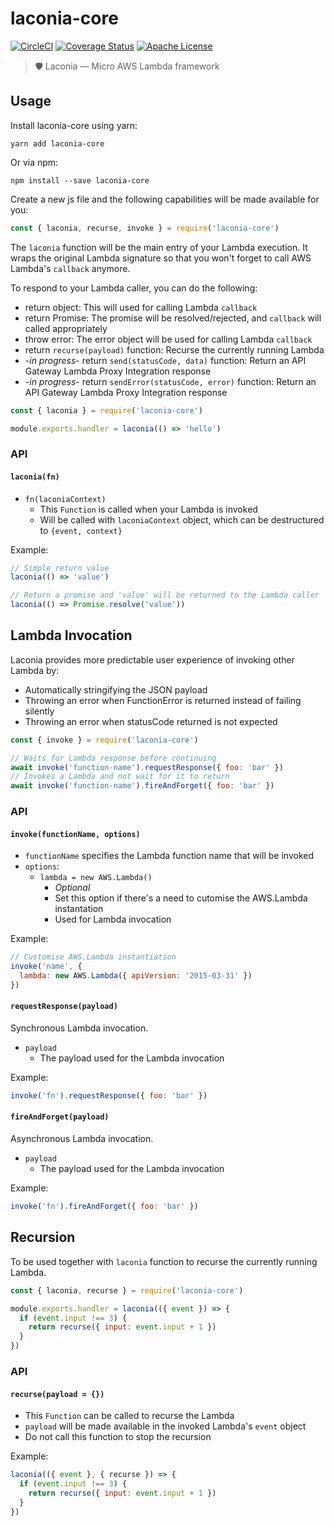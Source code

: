 # laconia-core

[![CircleCI](https://img.shields.io/circleci/project/github/ceilfors/laconia/master.svg)](https://circleci.com/gh/ceilfors/laconia)
[![Coverage Status](https://coveralls.io/repos/github/ceilfors/laconia/badge.svg?branch=master)](https://coveralls.io/github/ceilfors/laconia?branch=master)
[![Apache License](https://img.shields.io/badge/license-Apache-blue.svg)](LICENSE)

> 🛡️ Laconia — Micro AWS Lambda framework

## Usage

Install laconia-core using yarn:

```
yarn add laconia-core
```

Or via npm:

```
npm install --save laconia-core
```

Create a new js file and the following capabilities will be made
available for you:

```js
const { laconia, recurse, invoke } = require('laconia-core')
```

The `laconia` function will be the main entry of your Lambda execution. It wraps the
original Lambda signature so that you won't forget to call AWS
Lambda's `callback` anymore.

To respond to your Lambda caller, you can do the following:

* return object: This will used for calling Lambda `callback`
* return Promise: The promise will be resolved/rejected, and `callback` will called appropriately
* throw error: The error object will be used for calling Lambda `callback`
* return `recurse(payload)` function: Recurse the currently running Lambda
* -_in progress_- return `send(statusCode, data)` function: Return an API Gateway Lambda Proxy Integration response
* -_in progress_- return `sendError(statusCode, error)` function: Return an API Gateway Lambda Proxy Integration response

```js
const { laconia } = require('laconia-core')

module.exports.handler = laconia(() => 'hello')
```

### API

#### `laconia(fn)`

* `fn(laconiaContext)`
  * This `Function` is called when your Lambda is invoked
  * Will be called with `laconiaContext` object, which can be destructured to `{event, context}`

Example:

```js
// Simple return value
laconia(() => 'value')

// Return a promise and 'value' will be returned to the Lambda caller
laconia(() => Promise.resolve('value'))
```

## Lambda Invocation

Laconia provides more predictable user experience of invoking other Lambda by:

* Automatically stringifying the JSON payload
* Throwing an error when FunctionError is returned instead of failing silently
* Throwing an error when statusCode returned is not expected

```js
const { invoke } = require('laconia-core')

// Waits for Lambda response before continuing
await invoke('function-name').requestResponse({ foo: 'bar' })
// Invokes a Lambda and not wait for it to return
await invoke('function-name').fireAndForget({ foo: 'bar' })
```

### API

#### `invoke(functionName, options)`

* `functionName` specifies the Lambda function name that will be invoked
* `options`:
  * `lambda = new AWS.Lambda()`
    * _Optional_
    * Set this option if there's a need to cutomise the AWS.Lambda instantation
    * Used for Lambda invocation

Example:

```js
// Customise AWS.Lambda instantiation
invoke('name', {
  lambda: new AWS.Lambda({ apiVersion: '2015-03-31' })
})
```

#### `requestResponse(payload)`

Synchronous Lambda invocation.

* `payload`
  * The payload used for the Lambda invocation

Example:

```js
invoke('fn').requestResponse({ foo: 'bar' })
```

#### `fireAndForget(payload)`

Asynchronous Lambda invocation.

* `payload`
  * The payload used for the Lambda invocation

Example:

```js
invoke('fn').fireAndForget({ foo: 'bar' })
```

## Recursion

To be used together with `laconia` function to recurse the currently running Lambda.

```js
const { laconia, recurse } = require('laconia-core')

module.exports.handler = laconia(({ event }) => {
  if (event.input !== 3) {
    return recurse({ input: event.input + 1 })
  }
})
```

### API

#### `recurse(payload = {})`

* This `Function` can be called to recurse the Lambda
* `payload` will be made available in the invoked Lambda's `event` object
* Do not call this function to stop the recursion

Example:

```js
laconia(({ event }, { recurse }) => {
  if (event.input !== 3) {
    return recurse({ input: event.input + 1 })
  }
})
```
